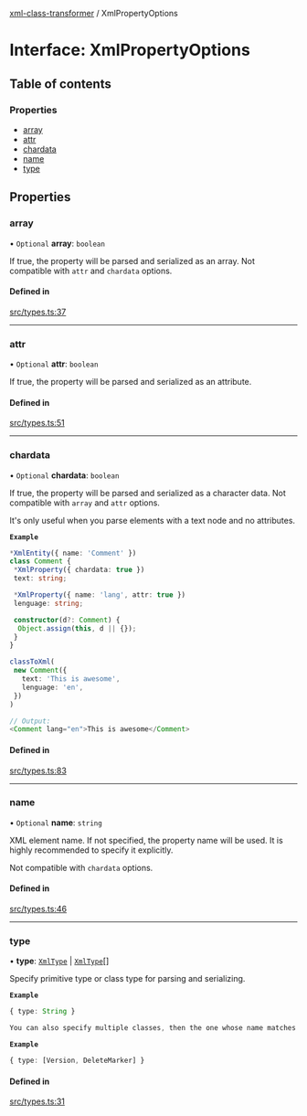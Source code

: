 [xml-class-transformer](../README.md) / XmlPropertyOptions

# Interface: XmlPropertyOptions

## Table of contents

### Properties

- [array](XmlPropertyOptions.md#array)
- [attr](XmlPropertyOptions.md#attr)
- [chardata](XmlPropertyOptions.md#chardata)
- [name](XmlPropertyOptions.md#name)
- [type](XmlPropertyOptions.md#type)

## Properties

### array

• `Optional` **array**: `boolean`

If true, the property will be parsed and serialized as an array.
Not compatible with `attr` and `chardata` options.

#### Defined in

[src/types.ts:37](https://github.com/Edgar-P-yan/xml-class-transformer/blob/dbb06ad/src/types.ts#L37)

___

### attr

• `Optional` **attr**: `boolean`

If true, the property will be parsed and serialized as an attribute.

#### Defined in

[src/types.ts:51](https://github.com/Edgar-P-yan/xml-class-transformer/blob/dbb06ad/src/types.ts#L51)

___

### chardata

• `Optional` **chardata**: `boolean`

If true, the property will be parsed and serialized as a character data.
Not compatible with `array` and `attr` options.

It's only useful when you parse elements with a text node and no attributes.

**`Example`**

```ts
*XmlEntity({ name: 'Comment' })
class Comment {
 *XmlProperty({ chardata: true })
 text: string;

 *XmlProperty({ name: 'lang', attr: true })
 lenguage: string;

 constructor(d?: Comment) {
  Object.assign(this, d || {});
 }
}

classToXml(
 new Comment({
   text: 'This is awesome',
   lenguage: 'en',
 })
)

// Output:
<Comment lang="en">This is awesome</Comment>
```

#### Defined in

[src/types.ts:83](https://github.com/Edgar-P-yan/xml-class-transformer/blob/dbb06ad/src/types.ts#L83)

___

### name

• `Optional` **name**: `string`

XML element name.
If not specified, the property name will be used.
It is highly recommended to specify it explicitly.

Not compatible with `chardata` options.

#### Defined in

[src/types.ts:46](https://github.com/Edgar-P-yan/xml-class-transformer/blob/dbb06ad/src/types.ts#L46)

___

### type

• **type**: [`XmlType`](../README.md#xmltype) \| [`XmlType`](../README.md#xmltype)[]

Specify primitive type or class type for parsing and serializing.

**`Example`**

```ts
{ type: String }

You can also specify multiple classes, then the one whose name matches the element name will be selected.
```

**`Example`**

```ts
{ type: [Version, DeleteMarker] }
```

#### Defined in

[src/types.ts:31](https://github.com/Edgar-P-yan/xml-class-transformer/blob/dbb06ad/src/types.ts#L31)
